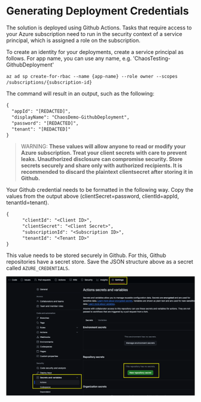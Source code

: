 # Generating Deployment Credentials

The solution is deployed using Github Actions. Tasks that require access to your Azure subscription need to run in the security context of a service principal, which is assigned a role on the subscription. 

To create an identity for your deployments, create a service principal as follows. For app name, you can use any name, e.g. 'ChaosTesting-GithubDeployment'

```shell
az ad sp create-for-rbac --name {app-name} --role owner --scopes /subscriptions/{subscription-id}
```

The command will result in an output, such as the following: 

```
{
  "appId": "[REDACTED]",
  "displayName": "ChaosDemo-GithubDeployment",
  "password": "[REDACTED]",
  "tenant": "[REDACTED]"
}
```
> WARNING:
> **These values will allow anyone to read or modify your Azure subscription. Treat your client secrets with care to prevent leaks. Unauthorized disclosure can compromise security. Store secrets securely and share only with authorized recipients. It is recommended to discard the plaintext clientsecret after storing it in Github.**

Your Github credential needs to be formatted in the following way. Copy the values from the output above (clientSecret=password, clientId=appId, tenantId=tenant).

```
{
      "clientId": "<Client ID>",
      "clientSecret": "<Client Secret>",
      "subscriptionId": "<Subscription ID>",
      "tenantId": "<Tenant ID>"
}
```

This value needs to be stored securely in Github. For this, Github repositories have a secret store. Save the JSON structure above as a secret called ``AZURE_CREDENTIALS``. 

![Saving Github secrets](../assets/github-secrets.png)
